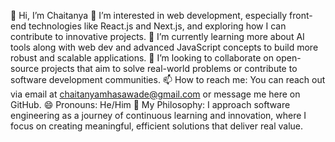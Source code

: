 👋 Hi, I’m Chaitanya
👀 I’m interested in web development, especially front-end technologies like React.js and Next.js, and exploring how I can contribute to innovative projects.
🌱 I’m currently learning more about AI tools along with web dev and advanced JavaScript concepts to build more robust and scalable applications.
💞️ I’m looking to collaborate on open-source projects that aim to solve real-world problems or contribute to software development communities.
📫 How to reach me: You can reach out via email at chaitanyamhasawade@gmail.com or message me here on GitHub.
😄 Pronouns: He/Him
🚀 My Philosophy: I approach software engineering as a journey of continuous learning and innovation, where I focus on creating meaningful, efficient solutions that deliver real value.


<!---
ChaitanyaCodes-JS/ChaitanyaCodes-JS is a ✨ special ✨ repository because its `README.md` (this file) appears on your GitHub profile.
You can click the Preview link to take a look at your changes.
--->
